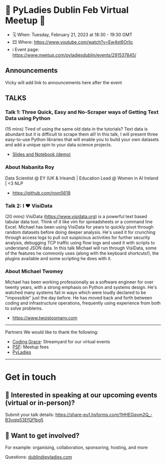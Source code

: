 # 💖 PyLadies Dublin Feb Virtual Meetup 💖
* 🗓 When: Tuesday, February 21, 2023 at 18:30 - 19:30 GMT
* 🎞 Where: https://www.youtube.com/watch?v=Ew4st6Orlic
* ℹ️ Event page: https://www.meetup.com/pyladiesdublin/events/291537845/

## Announcements
Vicky will add link to announcements here after the event

## TALKS
### Talk 1: Three Quick, Easy and No-Scraper ways of Getting Text Data using Python
(15 mins) Tired of using the same old data in the tutorials? Text data is abundant but it is difficult to scrape them all! In this talk, I will present three easy-to-use Python libraries that will enable you to build your own datasets and add a unique spin to your data science projects.

* [Slides and Notebook (demo)](https://github.com/royn5618/Talks_Resources/tree/main/PyLadies/TextDataScrape_ThreeQuickWays)

### About Nabanita Roy
Data Scientist @ EY (UK & Irleand) | Education Lead @ Women in AI Ireland | <3 NLP

* https://github.com/royn5618

### Talk 2: I ❤️ VisiData
(20 mins) VisiData (https://www.visidata.org) is a powerful text based tabular data tool. Think of it like vim for spreadsheets or a command line Excel.
Michael has been using VisiData for years to quickly pivot through random datasets before doing deeper analysis. He's used it for crunching through access logs to pull out suspicious activities for further security analysis, debugging TCP traffic using flow logs and used it with scripts to understand JSON data.
In this talk Michael will run through VisiData, some of the features he commonly uses (along with the keyboard shortcuts!), the plugins available and some scripting he does with it.

### About Michael Twomey
Michael has been working professionally as a software engineer for over twenty years, with a strong emphasis on Python and systems design.
He's watched many systems fail in ways which were loudly declared to be "impossible" just the day before.
He has moved back and forth between coding and infrastructure operations, frequently using experience from both to solve problems.

* https://www.twoistoomany.com

---

 Partners
We would like to thank the following:

- [Coding Grace](https://codinggrace.com/): Streamyard for our virtual events
- [PSF](https://www.python.org/psf-landing/): Meetup fees
- [PyLadies](https://pyladies.com/)

---

# Get in touch
## 🎤 Interested in speaking at our upcoming events (virtual or in-person)?
Submit your talk details: https://share-eu1.hsforms.com/1HHEGqvm2Q_-B3vqjq53EfQf1bg5


## 💖 Want to get involved?
For example: organising, collaboration, sponsoring, hosting, and more

Questions: dublin@pyladies.com
